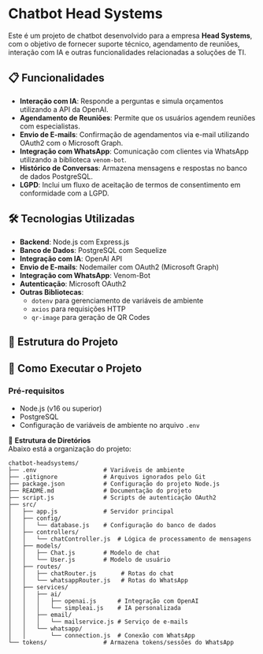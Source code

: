# Chatbot Head Systems

Este é um projeto de chatbot desenvolvido para a empresa **Head Systems**, com o objetivo de fornecer suporte técnico, agendamento de reuniões, interação com IA e outras funcionalidades relacionadas a soluções de TI.

## 📋 Funcionalidades

- **Interação com IA**: Responde a perguntas e simula orçamentos utilizando a API da OpenAI.
- **Agendamento de Reuniões**: Permite que os usuários agendem reuniões com especialistas.
- **Envio de E-mails**: Confirmação de agendamentos via e-mail utilizando OAuth2 com o Microsoft Graph.
- **Integração com WhatsApp**: Comunicação com clientes via WhatsApp utilizando a biblioteca `venom-bot`.
- **Histórico de Conversas**: Armazena mensagens e respostas no banco de dados PostgreSQL.
- **LGPD**: Inclui um fluxo de aceitação de termos de consentimento em conformidade com a LGPD.

## 🛠️ Tecnologias Utilizadas

- **Backend**: Node.js com Express.js
- **Banco de Dados**: PostgreSQL com Sequelize
- **Integração com IA**: OpenAI API
- **Envio de E-mails**: Nodemailer com OAuth2 (Microsoft Graph)
- **Integração com WhatsApp**: Venom-Bot
- **Autenticação**: Microsoft OAuth2
- **Outras Bibliotecas**:
  - `dotenv` para gerenciamento de variáveis de ambiente
  - `axios` para requisições HTTP
  - `qr-image` para geração de QR Codes

## 📂 Estrutura do Projeto

## 🚀 Como Executar o Projeto

### Pré-requisitos

- Node.js (v16 ou superior)
- PostgreSQL
- Configuração de variáveis de ambiente no arquivo `.env`


📂 **Estrutura de Diretórios**  
Abaixo está a organização do projeto:

```plaintext
chatbot-headsystems/
├── .env                   # Variáveis de ambiente
├── .gitignore             # Arquivos ignorados pelo Git
├── package.json           # Configuração do projeto Node.js
├── README.md              # Documentação do projeto
├── script.js              # Scripts de autenticação OAuth2
├── src/
│   ├── app.js             # Servidor principal
│   ├── config/
│   │   └── database.js    # Configuração do banco de dados
│   ├── controllers/
│   │   └── chatController.js  # Lógica de processamento de mensagens
│   ├── models/
│   │   ├── Chat.js        # Modelo de chat
│   │   └── User.js        # Modelo de usuário
│   ├── routes/
│   │   ├── chatRouter.js       # Rotas do chat
│   │   └── whatsappRouter.js   # Rotas do WhatsApp
│   ├── services/
│   │   ├── ai/
│   │   │   ├── openai.js      # Integração com OpenAI
│   │   │   └── simpleai.js    # IA personalizada
│   │   ├── email/
│   │   │   └── mailservice.js # Serviço de e-mails
│   │   └── whatsapp/
│   │       └── connection.js  # Conexão com WhatsApp
└── tokens/                # Armazena tokens/sessões do WhatsApp
```
